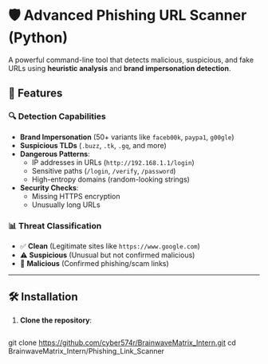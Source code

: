 # 🛡️ Advanced Phishing URL Scanner (Python)

A powerful command-line tool that detects malicious, suspicious, and fake URLs using **heuristic analysis** and **brand impersonation detection**.

## 🚀 Features

### 🔍 Detection Capabilities
- **Brand Impersonation** (50+ variants like `faceb00k`, `paypa1`, `g00gle`)  
- **Suspicious TLDs** (`.buzz`, `.tk`, `.gq`, and more)  
- **Dangerous Patterns**:
  - IP addresses in URLs (`http://192.168.1.1/login`)  
  - Sensitive paths (`/login`, `/verify`, `/password`)  
  - High-entropy domains (random-looking strings)  
- **Security Checks**:
  - Missing HTTPS encryption  
  - Unusually long URLs  

### 📊 Threat Classification
- ✅ **Clean** (Legitimate sites like `https://www.google.com`)  
- ⚠ **Suspicious** (Unusual but not confirmed malicious)  
- 🚨 **Malicious** (Confirmed phishing/scam links)  

---

## 🛠️ Installation

1. **Clone the repository**:
   ```bash
  git clone https://github.com/cyber574r/BrainwaveMatrix_Intern.git
   cd BrainwaveMatrix_Intern/Phishing_Link_Scanner
